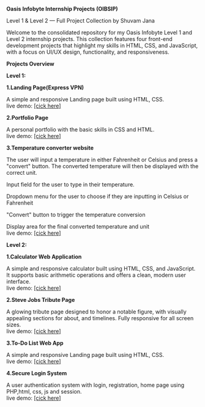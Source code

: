 **Oasis Infobyte Internship Projects (OIBSIP)**

Level 1 & Level 2 — Full Project Collection by Shuvam Jana

Welcome to the consolidated repository for my Oasis Infobyte Level 1 and Level 2 internship projects. 
This collection features four front-end development projects that highlight my skills in HTML, CSS, and JavaScript, with a focus on UI/UX design, functionality, and responsiveness.

****Projects Overview****

**Level 1:**

**1.Landing Page(Express VPN)**

A simple and responsive Landing page built using HTML, CSS.<br>
live demo: <a href="https://drive.google.com/file/d/1fE4FZ45BiR6iQXXYS3ccxMDlsKw9XK7v/view?usp=drive_link">[cick here]</a>

**2.Portfolio Page**

A personal portfolio with the basic skills in CSS and HTML.<br>
live demo: <a href="#">[cick here]</a>

**3.Temperature converter website**

The user will input a temperature in either Fahrenheit or Celsius and press a "convert" button. The converted temperature will then be displayed with the correct unit.

Input field for the user to type in their temperature.

Dropdown menu for the user to choose if they are inputting in Celsius or Fahrenheit

"Convert" button to trigger the temperature conversion

Display area for the final converted temperature and unit<br>
live demo: <a href="#">[cick here]</a>

**Level 2:**

**1.Calculator Web Application**

A simple and responsive calculator built using HTML, CSS, and JavaScript. It supports basic arithmetic operations and offers a clean, modern user interface.<br>
live demo: <a href="#">[cick here]</a>

**2.Steve Jobs Tribute Page**

A glowing tribute page designed to honor a notable figure, with visually appealing sections for about, and timelines. Fully responsive for all screen sizes.<br>
live demo: <a href="#">[cick here]</a>

**3.To-Do List Web App**

A simple and responsive Landing page built using HTML, CSS.<br>
live demo: <a href="#">[cick here]</a>

**4.Secure Login System**

A user authentication system with login, registration, home page using PHP,html, css, js and session.<br>
live demo: <a href="#">[cick here]</a>

